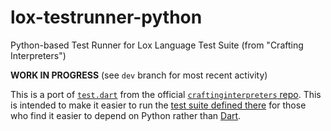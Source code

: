# lox-testrunner-python
Python-based Test Runner for Lox Language Test Suite (from "Crafting Interpreters")

**WORK IN PROGRESS** (see `dev` branch for most recent activity)

This is a port of [`test.dart`](https://github.com/munificent/craftinginterpreters/blob/01e6f5b8f3e5dfa65674c2f9cf4700d73ab41cf8/tool/bin/test.dart) from the official [`craftinginterpreters` repo](https://github.com/munificent/craftinginterpreters). This is intended to make it easier to run the [test suite defined there](https://github.com/munificent/craftinginterpreters/tree/master/test) for those who find it easier to depend on Python rather than [Dart](https://dart.dev/).